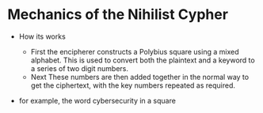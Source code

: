 # Mechanics of the Nihilist Cypher
* How its works
  * First the encipherer constructs a Polybius square using a mixed alphabet. This is used to convert both the plaintext and a keyword to a series of two digit numbers.
  * Next These numbers are then added together in the normal way to get the ciphertext, with the key numbers repeated as required. 

* for example, the word cybersecurity in a square 

